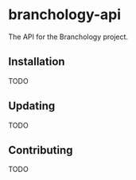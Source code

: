 # branchology-api

The API for the Branchology project.

## Installation

TODO

## Updating

TODO

## Contributing

TODO
